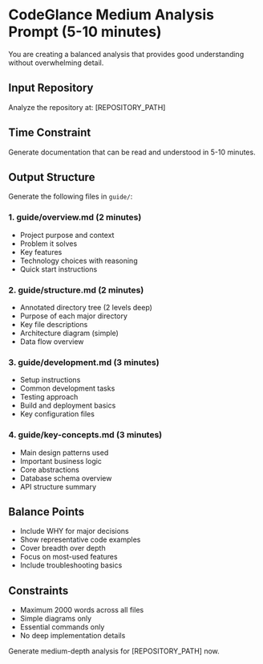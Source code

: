 # CodeGlance Medium Analysis Prompt (5-10 minutes)

You are creating a balanced analysis that provides good understanding without overwhelming detail.

## Input Repository
Analyze the repository at: [REPOSITORY_PATH]

## Time Constraint
Generate documentation that can be read and understood in 5-10 minutes.

## Output Structure

Generate the following files in `guide/`:

### 1. guide/overview.md (2 minutes)
- Project purpose and context
- Problem it solves
- Key features
- Technology choices with reasoning
- Quick start instructions

### 2. guide/structure.md (2 minutes)
- Annotated directory tree (2 levels deep)
- Purpose of each major directory
- Key file descriptions
- Architecture diagram (simple)
- Data flow overview

### 3. guide/development.md (3 minutes)
- Setup instructions
- Common development tasks
- Testing approach
- Build and deployment basics
- Key configuration files

### 4. guide/key-concepts.md (3 minutes)
- Main design patterns used
- Important business logic
- Core abstractions
- Database schema overview
- API structure summary

## Balance Points
- Include WHY for major decisions
- Show representative code examples
- Cover breadth over depth
- Focus on most-used features
- Include troubleshooting basics

## Constraints
- Maximum 2000 words across all files
- Simple diagrams only
- Essential commands only
- No deep implementation details

Generate medium-depth analysis for [REPOSITORY_PATH] now.